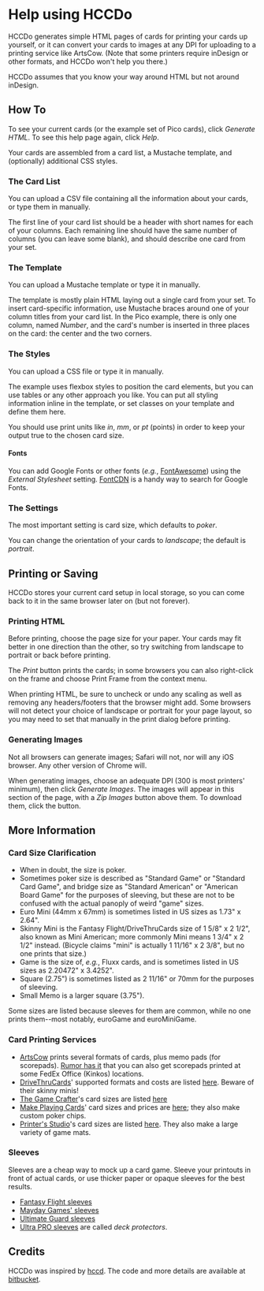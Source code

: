 # Help using HCCDo

HCCDo generates simple HTML pages of cards for printing your cards up yourself,
or it can convert your cards to images at any DPI for uploading to a printing service like ArtsCow.
(Note that some printers require inDesign or other formats, and HCCDo won't help you there.)

HCCDo assumes that you know your way around HTML but not around inDesign.

## How To

To see your current cards (or the example set of Pico cards), click *Generate HTML*.
To see this help page again, click *Help*.

Your cards are assembled from a card list, a Mustache template, and (optionally) additional CSS styles.

### The Card List

You can upload a CSV file containing all the information about your cards, or type them in manually.

The first line of your card list should be a header with short names for each of your columns.
Each remaining line should have the same number of columns (you can leave some blank), and should describe one card from your set.

### The Template

You can upload a Mustache template or type it in manually.

The template is mostly plain HTML laying out a single card from your set.  To insert card-specific information, use Mustache braces around one of your column titles from your card list.  In the Pico example, there is only one column, named *Number*, and the card's number is inserted in three places on the card: the center and the two corners.

### The Styles

You can upload a CSS file or type it in manually.

The example uses flexbox styles to position the card elements, but you can use tables or any other approach you like.
You can put all styling information inline in the template, or set classes on your template and define them here.

You should use print units like *in*, *mm*, or *pt* (points) in order to keep your output true to the chosen card size.

#### Fonts

You can add Google Fonts or other fonts (*e.g.*, [FontAwesome](https://www.bootstrapcdn.com/fontawesome/)) using the *External Stylesheet* setting.  [FontCDN](http://fontcdn.org) is a handy way to search for Google Fonts.

### The Settings

The most important setting is card size, which defaults to *poker*.

You can change the orientation of your cards to *landscape*; the default is *portrait*.



## Printing or Saving

HCCDo stores your current card setup in local storage, so you can come back to it in the same browser later on (but not forever).

### Printing HTML

Before printing, choose the page size for your paper.  Your cards may fit better in one direction than the other, so try switching from landscape to portrait or back before printing.

The *Print* button prints the cards; in some browsers you can also right-click on the frame and choose Print Frame from the context menu.

When printing HTML, be sure to uncheck or undo any scaling as well as removing any headers/footers that the browser might add.
Some browsers will not detect your choice of landscape or portrait for your page layout,
so you may need to set that manually in the print dialog before printing.

### Generating Images

Not all browsers can generate images; Safari will not, nor will any iOS browser.  Any other version of Chrome will.

When generating images, choose an adequate DPI (300 is most printers' minimum), then click *Generate Images*.  The images will appear in this section of the page, with a *Zip Images* button above them.  To download them, click the button.


## More Information

### Card Size Clarification

* When in doubt, the size is poker.
* Sometimes poker size is described as "Standard Game" or "Standard Card Game", and bridge size as "Standard American" or "American Board Game" for the purposes of sleeving, but these are not to be confused with the actual panoply of weird "game" sizes.
* Euro Mini (44mm x 67mm) is sometimes listed in US sizes as 1.73" x 2.64".
* Skinny Mini is the Fantasy Flight/DriveThruCards size of 1 5/8" x 2 1/2", also known as Mini American; more commonly Mini means 1 3/4" x 2 1/2" instead.  (Bicycle claims "mini" is actually 1 11/16" x 2 3/8", but no one prints that size.)
* Game is the size of, *e.g.*, Fluxx cards, and is sometimes listed in US sizes as 2.20472" x 3.4252".
* Square (2.75") is sometimes listed as 2 11/16" or 70mm for the purposes of sleeving.
* Small Memo is a larger square (3.75").

Some sizes are listed because sleeves for them are common, while no one prints them--most notably, euroGame and euroMiniGame.


### Card Printing Services

* [ArtsCow](http://www.artscow.com/) prints several formats of cards, plus memo pads (for scorepads).  [Rumor has it](https://boardgamegeek.com/thread/1760777/how-make-score-pad) that you can also get scorepads printed at some FedEx Office (Kinkos) locations.
* [DriveThruCards](http://www.drivethrucards.com)' supported formats and costs are listed [here](https://onebookshelfpublisherservice.zendesk.com/hc/en-us/articles/227867627-Printed-Card-Formats-Costs).  Beware of their skinny minis!
* [The Game Crafter](https://www.thegamecrafter.com)'s card sizes are listed [here](http://help.thegamecrafter.com/article/85-cards)
* [Make Playing Cards](http://www.makeplayingcards.com/)' card sizes and prices are [here](http://www.makeplayingcards.com/low-price-for-bulk.aspx); they also make custom poker chips.
* [Printer's Studio](http://www.printerstudio.com/)'s card sizes are listed [here](http://www.printerstudio.com/unique-ideas/blank-playing-cards.html).  They also make a large variety of game mats.

### Sleeves

Sleeves are a cheap way to mock up a card game.  Sleeve your printouts in front of actual cards, or use thicker paper or opaque sleeves for the best results.

* [Fantasy Flight sleeves](https://www.fantasyflightgames.com/en/products/fantasy-flight-supply/)
* [Mayday Games' sleeves](https://www.maydaygames.com/collections/card-sleeves)
* [Ultimate Guard sleeves](http://www.ultimateguard.com/en/card-sleeves.html)
* [Ultra PRO sleeves](http://www.ultrapro.com/product_list.php?cPath=70) are called *deck protectors*.

## Credits

HCCDo was inspired by [hccd](https://github.com/vaemendis/hccd/).  The code and more details are available at [bitbucket](https://bitbucket.org/mcdemarco/hccdo/overview).
